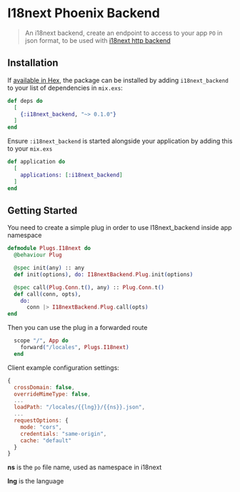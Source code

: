 # I18next Phoenix Backend

> An i18next backend, create an endpoint to access to your app `PO` in json format, to be used with [i18next http backend](https://github.com/i18next/i18next-http-backend)

## Installation

If [available in Hex](https://hex.pm/docs/publish), the package can be installed
by adding `i18next_backend` to your list of dependencies in `mix.exs`:

```elixir
def deps do
  [
    {:i18next_backend, "~> 0.1.0"}
  ]
end
```
Ensure `:i18next_backend` is started alongside your application by adding this to
your `mix.exs`

```elixir
def application do
  [
    applications: [:i18next_backend]
  ]
end
```
## Getting Started

You need to create a simple plug in order to use I18next_backend inside app namespace

```elixir
defmodule Plugs.I18next do
  @behaviour Plug

  @spec init(any) :: any
  def init(options), do: I18nextBackend.Plug.init(options)

  @spec call(Plug.Conn.t(), any) :: Plug.Conn.t()
  def call(conn, opts),
    do:
      conn |> I18nextBackend.Plug.call(opts)
end
```

Then you can use the plug in a forwarded route
```elixir
  scope "/", App do
    forward("/locales", Plugs.I18next)
  end
```

Client example configuration settings:

```js
{
  crossDomain: false,
  overrideMimeType: false,
  ...
  loadPath: "/locales/{{lng}}/{{ns}}.json",
  ...
  requestOptions: {
    mode: "cors",
    credentials: "same-origin",
    cache: "default"
  }
}
```

  **ns** is the `po` file name, used as namespace in i18next

  **lng** is the language